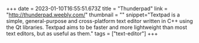 +++
date = 2023-01-10T16:55:51.673Z
title = "Thunderpad"
link = "http://thunderpad.weebly.com/"
thumbnail = ""
snippet="Textpad is a simple, general-purpose and cross-platform text editor written in C++ using the Qt libraries. Textpad aims to be faster and more lightweight than most text editors, but as useful as them."
tags = ["text-editor"]
+++
